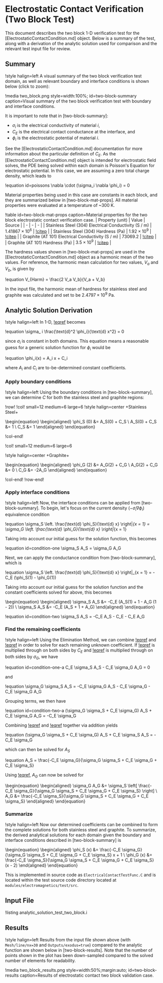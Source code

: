 # Electrostatic Contact Verification (Two Block Test)

This document describes the two block 1-D verification test for the
[ElectrostaticContactCondition.md] object. Below is a summary of the test, along
with a derivation of the analytic solution used for comparison and the relevant
test input file for review.

## Summary

!style halign=left
A visual summary of the two block verification test domain, as well as relevant
boundary and interface conditions is shown below (click to zoom):

!media two_block.png
       style=width:100%;
       id=two-block-summary
       caption=Visual summary of the two block verification test with boundary and interface conditions.

It is important to note that in [two-block-summary]:

- $\sigma_{i}$ is the electrical conductivity of material $i$,
- $C_E$ is the electrical contact conductance at the interface, and
- $\phi_i$ is the electrostatic potential of material $i$.

See the [ElectrostaticContactCondition.md] documentation for more information
about the particular definition of $C_E$. As the [ElectrostaticContactCondition.md]
object is intended for electrostatic field solves, the PDE being solved within
each domain is Poisson's Equation for electrostatic potential. In this case, we
are assuming a zero total charge density, which leads to

!equation id=poissons
\nabla \cdot (\sigma_i \nabla \phi_i) = 0

Material properties being used in this case are constants in each block, and
they are summarized below in [two-block-mat-props]. All material properties were
evaluated at a temperature of ~300 K.

!table id=two-block-mat-props caption=Material properties for the two block electrostatic contact verification case.
| Property (unit) | Value | Source |
| - | - | - |
| Stainless Steel (304) Electrical Conductivity (S / m) | $1.41867 \times 10^6$ | [!citep](cincotti2007sps) |
| Stainless Steel (304) Hardness  (Pa) | $1.92 \times 10^9$ | [!citep](cincotti2007sps) |
| Graphite (AT 101) Electrical Conductivity (S / m) | $73069.2$ | [!citep](cincotti2007sps) |
| Graphite (AT 101) Hardness (Pa) | $3.5 \times 10^9$ | [!citep](cincotti2007sps) |

The hardness values shown in [two-block-mat-props] are used in the
[ElectrostaticContactCondition.md] object as a harmonic mean of the two values.
For reference, the harmonic mean calculation for two values, $V_a$ and $V_b$, is
given by

!equation
V_{Harm} = \frac{2 V_a V_b}{V_a + V_b}

In the input file, the harmonic mean of hardness for stainless steel and graphite
was calculated and set to be $2.4797 \times 10^9$ Pa.

## Analytic Solution Derivation

!style halign=left
In 1-D, [!eqref](poissons) becomes

!equation
\sigma_ i \frac{\text{d}^2 \phi_i}{\text{d} x^2} = 0

since $\sigma_i$ is constant in both domains. This equation means a reasonable
guess for a generic solution function for $\phi_i$ would be

!equation
\phi_i(x) = A_i x + C_i

where $A_i$ and $C_i$ are to-be-determined constant coefficients.

### Apply boundary conditions

!style halign=left
Using the boundary conditions in [two-block-summary], we can determine $C$ for
both the stainless steel and graphite regions:

!row!
!col! small=12 medium=6 large=6
!style halign=center
+Stainless Steel+

\begin{equation}
\begin{aligned}
\phi_S (0) &= A_S(0) + C_S \\
A_S(0) + C_S &= 1 \\
C_S &= 1
\end{aligned}
\end{equation}

!col-end!

!col! small=12 medium=6 large=6

!style halign=center
+Graphite+

\begin{equation}
\begin{aligned}
\phi_G (2) &= A_G(2) + C_G \\
A_G(2) + C_G &= 0 \\
C_G &= -2A_G
\end{aligned}
\end{equation}

!col-end!
!row-end!

### Apply interface conditions

!style halign=left
Now, the interface conditions can be applied from [two-block-summary]. To begin,
let's focus on the current density ($-\sigma_i \nabla \phi_i$) equivalence
condition

!equation
\sigma_S \left. \frac{\text{d} \phi_S}{\text{d} x} \right|_{x = 1} = \sigma_G \left. \frac{\text{d} \phi_G}{\text{d} x} \right|_{x = 1}

Taking into account our initial guess for the solution function, this becomes

!equation id=condition-one
\sigma_S A_S = \sigma_G A_G

Next, we can apply the conductance condition from [two-block-summary], which is

!equation
\sigma_S \left. \frac{\text{d} \phi_S}{\text{d} x} \right|_{x = 1} = -C_E (\phi_S(1) - \phi_G(1))

Taking into account our initial guess for the solution function and the constant
coefficients solved for above, this becomes

\begin{equation}
\begin{aligned}
\sigma_S A_S &= -C_E (A_S(1) + 1 - A_G (1 - 2)) \\
\sigma_S A_S &= -C_E (A_S + 1 + A_G)
\end{aligned}
\end{equation}

!equation id=condition-two
\sigma_S A_S = -C_E A_S - C_E - C_E A_G

### Find the remaining coefficients

!style halign=left
Using the Elimination Method, we can combine [!eqref](condition-one) and
[!eqref](condition-two) in order to solve for each remaining unknown coefficient.
If [!eqref](condition-one) is multiplied through on both sides by $C_E$ and
[!eqref](condition-two) is multiplied through on both sides by $\sigma_G$, we have

!equation id=condition-one-a
C_E \sigma_S A_S - C_E \sigma_G A_G = 0

and

!equation
\sigma_G \sigma_S A_S = -C_E \sigma_G A_S - C_E \sigma_G - C_E \sigma_G A_G

Grouping terms, we then have

!equation id=condition-two-a
(\sigma_G \sigma_S + C_E \sigma_G) A_S + C_E \sigma_G A_G = -C_E \sigma_G

Combining [!eqref](condition-one-a) and [!eqref](condition-two-a) together via
addition yields

!equation
(\sigma_G \sigma_S + C_E \sigma_G) A_S + C_E \sigma_S A_S = -C_E \sigma_G

which can then be solved for $A_S$

!equation
A_S = \frac{-C_E \sigma_G}{\sigma_G \sigma_S + C_E \sigma_G + C_E \sigma_S}

Using [!eqref](condition-one), $A_G$ can now be solved for

\begin{equation}
\begin{aligned}
\sigma_G A_G &= \sigma_S \left[ \frac{-C_E \sigma_G}{\sigma_G \sigma_S + C_E \sigma_G + C_E \sigma_S} \right] \\
A_G &= \frac{-C_E \sigma_S}{\sigma_G \sigma_S + C_E \sigma_G + C_E \sigma_S}
\end{aligned}
\end{equation}

### Summarize

!style halign=left
Now our determined coefficients can be combined to form the complete solutions for
both stainless steel and graphite. To summarize, the derived analytical solutions
for each domain given the boundary and interface conditions described in
[two-block-summary] is

\begin{equation}
\begin{aligned}
\phi_S (x) &= \frac{-C_E \sigma_G}{\sigma_G \sigma_S + C_E \sigma_G + C_E \sigma_S} x + 1 \\
\phi_G (x) &= \frac{-C_E \sigma_S}{\sigma_G \sigma_S + C_E \sigma_G + C_E \sigma_S} (x - 2)
\end{aligned}
\end{equation}

This is implemented in source code as `ElectricalContactTestFunc.C` and is
located within the test source code directory located at `modules/electromagnetics/test/src`.

## Input File

!listing analytic_solution_test_two_block.i

## Results

!style halign=left
Results from the input file shown above (with `Mesh/line/nx=30` and
`Outputs/exodus=true`) compared to the analytic function are shown below in
[two-block-results]. Note that the number of points shown in the plot has been
down-sampled compared to the solved number of elements for readability.

!media two_block_results.png
       style=width:50%;margin:auto;
       id=two-block-results
       caption=Results of electrostatic contact two block validation case.
